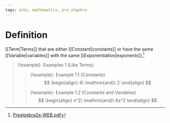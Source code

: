 ```yaml
---
tags: anki, mathematics, pre_algebra
---
```


# Definition

[[Term|Terms]] that are either [[Constant|constants]] or have the same [[Variable|variables]] with the same [[Exponentiation|exponents]].[^1]

> [!example]- Examples 1 (Like Terms)
> > [!example]- Example 1.1 (Constants)
> > $$
> > \begin{align}
> > 4\ \mathrm{and}\ 2
> > \end{align}
> > $$
> 
> > [!example]- Example 1.2 (Constants and Variables)
> > $$
> > \begin{align}
> > x^2\ \mathrm{and}\ 6x^2
> > \end{align}
> > $$

[^1]: [Prealgebra2e-WEB.pdf](zotero://open-pdf/library/items/W4QW2QZI?page=134)